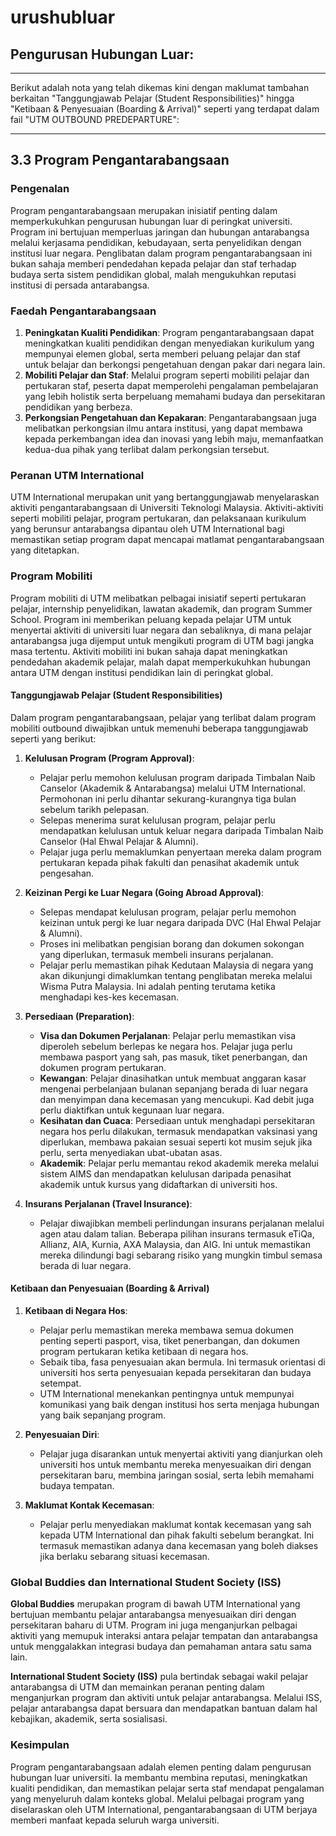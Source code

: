 # urushubluar
## Pengurusan Hubungan Luar:

---
Berikut adalah nota yang telah dikemas kini dengan maklumat tambahan berkaitan "Tanggungjawab Pelajar (Student Responsibilities)" hingga "Ketibaan & Penyesuaian (Boarding & Arrival)" seperti yang terdapat dalam fail "UTM OUTBOUND PREDEPARTURE":

---

## 3.3 Program Pengantarabangsaan

### Pengenalan
Program pengantarabangsaan merupakan inisiatif penting dalam memperkukuhkan pengurusan hubungan luar di peringkat universiti. Program ini bertujuan memperluas jaringan dan hubungan antarabangsa melalui kerjasama pendidikan, kebudayaan, serta penyelidikan dengan institusi luar negara. Penglibatan dalam program pengantarabangsaan ini bukan sahaja memberi pendedahan kepada pelajar dan staf terhadap budaya serta sistem pendidikan global, malah mengukuhkan reputasi institusi di persada antarabangsa.

### Faedah Pengantarabangsaan
1. **Peningkatan Kualiti Pendidikan**: Program pengantarabangsaan dapat meningkatkan kualiti pendidikan dengan menyediakan kurikulum yang mempunyai elemen global, serta memberi peluang pelajar dan staf untuk belajar dan berkongsi pengetahuan dengan pakar dari negara lain.
2. **Mobiliti Pelajar dan Staf**: Melalui program seperti mobiliti pelajar dan pertukaran staf, peserta dapat memperolehi pengalaman pembelajaran yang lebih holistik serta berpeluang memahami budaya dan persekitaran pendidikan yang berbeza.
3. **Perkongsian Pengetahuan dan Kepakaran**: Pengantarabangsaan juga melibatkan perkongsian ilmu antara institusi, yang dapat membawa kepada perkembangan idea dan inovasi yang lebih maju, memanfaatkan kedua-dua pihak yang terlibat dalam perkongsian tersebut.

### Peranan UTM International
UTM International merupakan unit yang bertanggungjawab menyelaraskan aktiviti pengantarabangsaan di Universiti Teknologi Malaysia. Aktiviti-aktiviti seperti mobiliti pelajar, program pertukaran, dan pelaksanaan kurikulum yang berunsur antarabangsa dipantau oleh UTM International bagi memastikan setiap program dapat mencapai matlamat pengantarabangsaan yang ditetapkan.

### Program Mobiliti
Program mobiliti di UTM melibatkan pelbagai inisiatif seperti pertukaran pelajar, internship penyelidikan, lawatan akademik, dan program Summer School. Program ini memberikan peluang kepada pelajar UTM untuk menyertai aktiviti di universiti luar negara dan sebaliknya, di mana pelajar antarabangsa juga dijemput untuk mengikuti program di UTM bagi jangka masa tertentu. Aktiviti mobiliti ini bukan sahaja dapat meningkatkan pendedahan akademik pelajar, malah dapat memperkukuhkan hubungan antara UTM dengan institusi pendidikan lain di peringkat global.

#### Tanggungjawab Pelajar (Student Responsibilities)
Dalam program pengantarabangsaan, pelajar yang terlibat dalam program mobiliti outbound diwajibkan untuk memenuhi beberapa tanggungjawab seperti yang berikut:

1. **Kelulusan Program (Program Approval)**:
   - Pelajar perlu memohon kelulusan program daripada Timbalan Naib Canselor (Akademik & Antarabangsa) melalui UTM International. Permohonan ini perlu dihantar sekurang-kurangnya tiga bulan sebelum tarikh pelepasan.
   - Selepas menerima surat kelulusan program, pelajar perlu mendapatkan kelulusan untuk keluar negara daripada Timbalan Naib Canselor (Hal Ehwal Pelajar & Alumni).
   - Pelajar juga perlu memaklumkan penyertaan mereka dalam program pertukaran kepada pihak fakulti dan penasihat akademik untuk pengesahan.

2. **Keizinan Pergi ke Luar Negara (Going Abroad Approval)**:
   - Selepas mendapat kelulusan program, pelajar perlu memohon keizinan untuk pergi ke luar negara daripada DVC (Hal Ehwal Pelajar & Alumni).
   - Proses ini melibatkan pengisian borang dan dokumen sokongan yang diperlukan, termasuk membeli insurans perjalanan.
   - Pelajar perlu memastikan pihak Kedutaan Malaysia di negara yang akan dikunjungi dimaklumkan tentang penglibatan mereka melalui Wisma Putra Malaysia. Ini adalah penting terutama ketika menghadapi kes-kes kecemasan.

3. **Persediaan (Preparation)**:
   - **Visa dan Dokumen Perjalanan**: Pelajar perlu memastikan visa diperoleh sebelum berlepas ke negara hos. Pelajar juga perlu membawa pasport yang sah, pas masuk, tiket penerbangan, dan dokumen program pertukaran.
   - **Kewangan**: Pelajar dinasihatkan untuk membuat anggaran kasar mengenai perbelanjaan bulanan sepanjang berada di luar negara dan menyimpan dana kecemasan yang mencukupi. Kad debit juga perlu diaktifkan untuk kegunaan luar negara.
   - **Kesihatan dan Cuaca**: Persediaan untuk menghadapi persekitaran negara hos perlu dilakukan, termasuk mendapatkan vaksinasi yang diperlukan, membawa pakaian sesuai seperti kot musim sejuk jika perlu, serta menyediakan ubat-ubatan asas.
   - **Akademik**: Pelajar perlu memantau rekod akademik mereka melalui sistem AIMS dan mendapatkan kelulusan daripada penasihat akademik untuk kursus yang didaftarkan di universiti hos.

4. **Insurans Perjalanan (Travel Insurance)**:
   - Pelajar diwajibkan membeli perlindungan insurans perjalanan melalui agen atau dalam talian. Beberapa pilihan insurans termasuk eTiQa, Allianz, AIA, Kurnia, AXA Malaysia, dan AIG. Ini untuk memastikan mereka dilindungi bagi sebarang risiko yang mungkin timbul semasa berada di luar negara.

#### Ketibaan dan Penyesuaian (Boarding & Arrival)
1. **Ketibaan di Negara Hos**:
   - Pelajar perlu memastikan mereka membawa semua dokumen penting seperti pasport, visa, tiket penerbangan, dan dokumen program pertukaran ketika ketibaan di negara hos.
   - Sebaik tiba, fasa penyesuaian akan bermula. Ini termasuk orientasi di universiti hos serta penyesuaian kepada persekitaran dan budaya setempat.
   - UTM International menekankan pentingnya untuk mempunyai komunikasi yang baik dengan institusi hos serta menjaga hubungan yang baik sepanjang program.

2. **Penyesuaian Diri**:
   - Pelajar juga disarankan untuk menyertai aktiviti yang dianjurkan oleh universiti hos untuk membantu mereka menyesuaikan diri dengan persekitaran baru, membina jaringan sosial, serta lebih memahami budaya tempatan.

3. **Maklumat Kontak Kecemasan**:
   - Pelajar perlu menyediakan maklumat kontak kecemasan yang sah kepada UTM International dan pihak fakulti sebelum berangkat. Ini termasuk memastikan adanya dana kecemasan yang boleh diakses jika berlaku sebarang situasi kecemasan.

### Global Buddies dan International Student Society (ISS)
**Global Buddies** merupakan program di bawah UTM International yang bertujuan membantu pelajar antarabangsa menyesuaikan diri dengan persekitaran baharu di UTM. Program ini juga menganjurkan pelbagai aktiviti yang memupuk interaksi antara pelajar tempatan dan antarabangsa untuk menggalakkan integrasi budaya dan pemahaman antara satu sama lain.

**International Student Society (ISS)** pula bertindak sebagai wakil pelajar antarabangsa di UTM dan memainkan peranan penting dalam menganjurkan program dan aktiviti untuk pelajar antarabangsa. Melalui ISS, pelajar antarabangsa dapat bersuara dan mendapatkan bantuan dalam hal kebajikan, akademik, serta sosialisasi.

### Kesimpulan
Program pengantarabangsaan adalah elemen penting dalam pengurusan hubungan luar universiti. Ia membantu membina reputasi, meningkatkan kualiti pendidikan, dan memastikan pelajar serta staf mendapat pengalaman yang menyeluruh dalam konteks global. Melalui pelbagai program yang diselaraskan oleh UTM International, pengantarabangsaan di UTM berjaya memberi manfaat kepada seluruh warga universiti.


